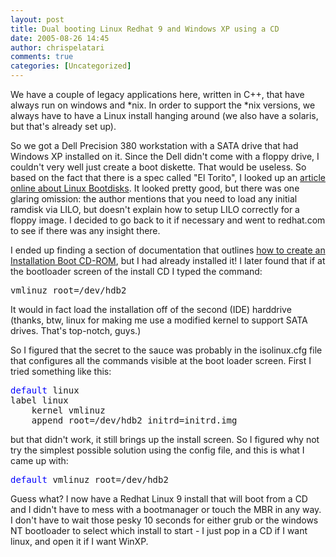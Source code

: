 ```yaml
---
layout: post
title: Dual booting Linux Redhat 9 and Windows XP using a CD
date: 2005-08-26 14:45
author: chrispelatari
comments: true
categories: [Uncategorized]
---
```


<p>We have a couple of legacy applications here, written in C++, that have 
always run on windows and *nix. In order to support the *nix versions, we always 
have to have a Linux install hanging around (we also have a solaris, but that's 
already set up).</p>
<p>So we got a Dell Precision 380 workstation with a SATA drive that had Windows 
XP installed on it. Since the Dell didn't come with a floppy drive, I couldn't 
very well just create a boot diskette. That would be useless. So based on the 
fact that there is a spec called "El Torito", I looked up an <a href="http://url123.com/ucrup">article online about Linux Bootdisks</a>. It 
looked pretty good, but there was one glaring omission: the author mentions that 
you need to load any initial ramdisk via LILO, but doesn't explain how to setup 
LILO correctly for a floppy image. I decided to go back to it if necessary and 
went to redhat.com to see if there was any insight there.</p>
<p>I ended up finding a section of documentation that outlines <a href="http://url123.com/uc6sh">how to create an Installation Boot CD-ROM</a>, 
but I had already installed it! I later found that if at the bootloader screen 
of the install CD I typed the command:</p><pre>vmlinuz root=/dev/hdb2</pre>
<p>It would in fact load the installation off of the second (IDE) harddrive 
(thanks, btw, linux for making me use a modified kernel to support SATA drives. 
That's top-notch, guys.)</p>
<p>So I figured that the secret to the sauce was probably in the isolinux.cfg 
file that configures all the commands visible at the boot loader screen. First I 
tried something like this: </p><pre><span style="color:blue;">default</span> linux
label linux
	kernel vmlinuz
	append root=/dev/hdb2 initrd=initrd.img</pre>
<p>but that didn't work, it still brings up the install screen. So I figured why 
not try the simplest possible solution using the config file, and this is what I 
came up with:</p><pre><span style="color:blue;">default</span> vmlinuz root=/dev/hdb2</pre>
<p>Guess what? I now have a Redhat Linux 9 install that will boot from a CD and 
I didn't have to mess with a bootmanager or touch the MBR in any way. I don't 
have to wait those pesky 10 seconds for either grub or the windows NT bootloader 
to select which install to start - I just pop in a CD if I want linux, and open 
it if I want WinXP.</p>
